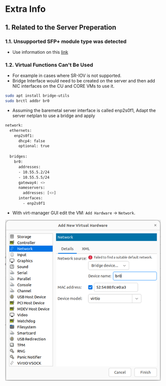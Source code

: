 # Extra Info

## 1. Related to the Server Preperation

### 1.1. Unsupported SFP+ module type was detected
- Use information on this [link](https://www.serveradminz.com/blog/unsupported-sfp-linux/)

### 1.2. Virtual Functions Can't Be Used

- For example in cases where SR-IOV is not supported.
- Bridge Interface would need to be created on the server and then add NIC interfaces on the CU and CORE VMs to use it.

```bash
sudo apt install bridge-utils
sudo brctl addbr br0
```
- Assuming the baremetal server interface is called enp2s0f1, Adapt the server netplan to use a bridge and apply
```bash
network:
  ethernets:
    enp2s0f1:
      dhcp4: false
      optional: true

  bridges:
    br0:
      addresses: 
      - 10.55.5.2/24
      - 10.55.5.5/24
      gateway4: <>
      nameservers: 
        addresses: [<>]
      interfaces:
        - enp2s0f1
```
- With virt-manager GUI edit the VM: `Add Hardware` -> `Network`.
<p align="center">
  <img src="bridge_interface.png">
</p>

